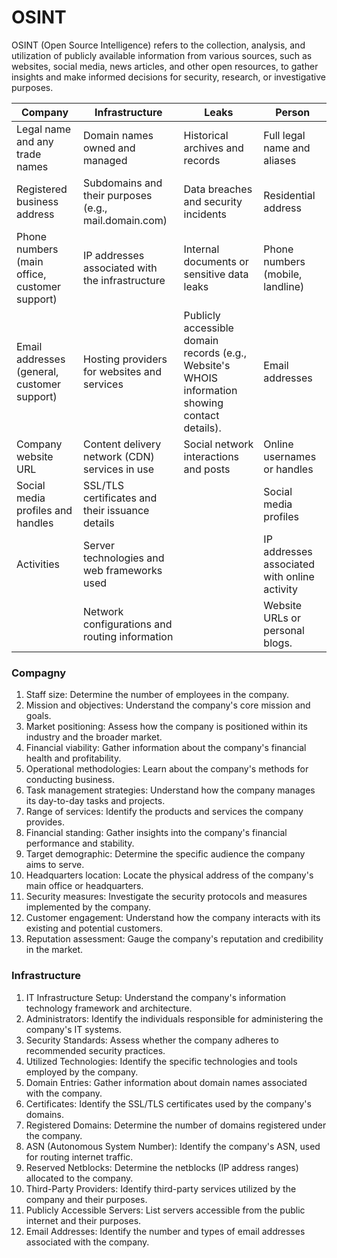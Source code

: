 # OSINT

OSINT (Open Source Intelligence) refers to the collection, analysis, and utilization of publicly available information from various sources, such as websites, social media, news articles, and other open resources, to gather insights and make informed decisions for security, research, or investigative purposes.

<table data-full-width="true"><thead><tr><th>Company</th><th>Infrastructure</th><th>Leaks</th><th>Person</th></tr></thead><tbody><tr><td>Legal name and any trade names</td><td>Domain names owned and managed</td><td>Historical archives and records</td><td>Full legal name and aliases</td></tr><tr><td>Registered business address</td><td>Subdomains and their purposes (e.g., mail.domain.com)</td><td>Data breaches and security incidents</td><td>Residential address</td></tr><tr><td>Phone numbers (main office, customer support)</td><td>IP addresses associated with the infrastructure</td><td>Internal documents or sensitive data leaks</td><td>Phone numbers (mobile, landline)</td></tr><tr><td>Email addresses (general, customer support)</td><td>Hosting providers for websites and services</td><td>Publicly accessible domain records (e.g., Website's WHOIS information showing contact details).</td><td>Email addresses</td></tr><tr><td>Company website URL</td><td>Content delivery network (CDN) services in use</td><td>Social network interactions and posts</td><td>Online usernames or handles</td></tr><tr><td>Social media profiles and handles</td><td>SSL/TLS certificates and their issuance details</td><td><p></p><p></p></td><td>Social media profiles</td></tr><tr><td>Activities</td><td>Server technologies and web frameworks used</td><td></td><td>IP addresses associated with online activity</td></tr><tr><td></td><td>Network configurations and routing information</td><td></td><td>Website URLs or personal blogs.</td></tr></tbody></table>

### Compagny

1. Staff size: Determine the number of employees in the company.
2. Mission and objectives: Understand the company's core mission and goals.
3. Market positioning: Assess how the company is positioned within its industry and the broader market.
4. Financial viability: Gather information about the company's financial health and profitability.
5. Operational methodologies: Learn about the company's methods for conducting business.
6. Task management strategies: Understand how the company manages its day-to-day tasks and projects.
7. Range of services: Identify the products and services the company provides.
8. Financial standing: Gather insights into the company's financial performance and stability.
9. Target demographic: Determine the specific audience the company aims to serve.
10. Headquarters location: Locate the physical address of the company's main office or headquarters.
11. Security measures: Investigate the security protocols and measures implemented by the company.
12. Customer engagement: Understand how the company interacts with its existing and potential customers.
13. Reputation assessment: Gauge the company's reputation and credibility in the market.

### Infrastructure

1. IT Infrastructure Setup: Understand the company's information technology framework and architecture.
2. Administrators: Identify the individuals responsible for administering the company's IT systems.
3. Security Standards: Assess whether the company adheres to recommended security practices.
4. Utilized Technologies: Identify the specific technologies and tools employed by the company.
5. Domain Entries: Gather information about domain names associated with the company.
6. Certificates: Identify the SSL/TLS certificates used by the company's domains.
7. Registered Domains: Determine the number of domains registered under the company.
8. ASN (Autonomous System Number): Identify the company's ASN, used for routing internet traffic.
9. Reserved Netblocks: Determine the netblocks (IP address ranges) allocated to the company.
10. Third-Party Providers: Identify third-party services utilized by the company and their purposes.
11. Publicly Accessible Servers: List servers accessible from the public internet and their purposes.
12. Email Addresses: Identify the number and types of email addresses associated with the company.



